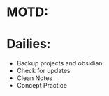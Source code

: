 # MOTD:

# Dailies:
- Backup projects and obsidian
- Check for updates
- Clean Notes
- Concept Practice